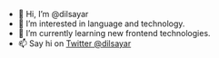 - 👋 Hi, I’m @dilsayar
- 👀 I’m interested in language and technology.
- 🌱 I’m currently learning new frontend technologies.
- 📫 Say hi on [Twitter @dilsayar](https://twitter.com/dilsayar)

<!---
dilsayar/dilsayar is a ✨ special ✨ repository because its `README.md` (this file) appears on your GitHub profile.
You can click the Preview link to take a look at your changes.
--->
